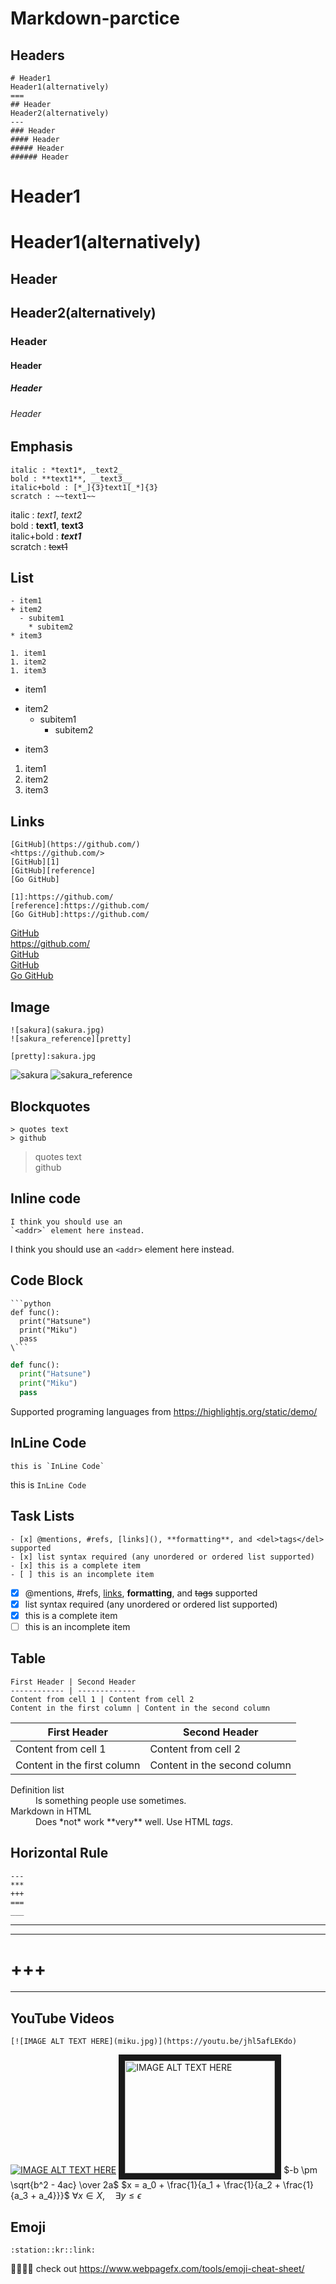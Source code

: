 # Markdown-parctice


Headers
---
```
# Header1
Header1(alternatively)
===
## Header
Header2(alternatively)
---
### Header
#### Header
##### Header
###### Header
```
# Header1
Header1(alternatively)
===
## Header
Header2(alternatively)
---
### Header
#### Header
##### Header
###### Header

Emphasis
---
```
italic : *text1*, _text2_
bold : **text1**, __text3__
italic+bold : [*_]{3}text1[_*]{3}
scratch : ~~text1~~
```

italic : *text1*, _text2_  
bold : **text1**, __text3__  
italic+bold : *__text1__*  
scratch : ~~text1~~  

List
---
```
- item1
+ item2
  - subitem1
    * subitem2
* item3

1. item1
1. item2
1. item3
```

- item1
+ item2
  - subitem1
    * subitem2
* item3

1. item1
1. item2
1. item3

Links
---
```
[GitHub](https://github.com/)
<https://github.com/>
[GitHub][1]
[GitHub][reference]
[Go GitHub]

[1]:https://github.com/
[reference]:https://github.com/
[Go GitHub]:https://github.com/
```
[GitHub](https://github.com/)  
<https://github.com/>  
[GitHub][1]  
[GitHub][reference]  
[Go GitHub]  

[1]:https://github.com/
[reference]:https://github.com/
[Go GitHub]:https://github.com/

Image
---
```
![sakura](sakura.jpg)
![sakura_reference][pretty]

[pretty]:sakura.jpg
```
![sakura](sakura.jpg)
![sakura_reference][pretty]

[pretty]:sakura.jpg


Blockquotes
---
```
> quotes text
> github
```
> quotes text  
> github

Inline code
---
```
I think you should use an
`<addr>` element here instead.
```
I think you should use an
`<addr>` element here instead.


Code Block
---

```
```python
def func():
  print("Hatsune")
  print("Miku")
  pass
\```
```


```python
def func():
  print("Hatsune")
  print("Miku")
  pass
```
Supported programing languages from <https://highlightjs.org/static/demo/> 

InLine Code
---
```
this is `InLine Code`
```
this is `InLine Code`

Task Lists
---
```
- [x] @mentions, #refs, [links](), **formatting**, and <del>tags</del> supported
- [x] list syntax required (any unordered or ordered list supported)
- [x] this is a complete item
- [ ] this is an incomplete item
```
- [x] @mentions, #refs, [links](), **formatting**, and <del>tags</del> supported
- [x] list syntax required (any unordered or ordered list supported)
- [x] this is a complete item
- [ ] this is an incomplete item

Table
---
```
First Header | Second Header
------------ | -------------
Content from cell 1 | Content from cell 2
Content in the first column | Content in the second column
```
First Header | Second Header
------------ | -------------
Content from cell 1 | Content from cell 2
Content in the first column | Content in the second column


<dl>
  <dt>Definition list</dt>
  <dd>Is something people use sometimes.</dd>

  <dt>Markdown in HTML</dt>
  <dd>Does *not* work **very** well. Use HTML <em>tags</em>.</dd>
</dl>

Horizontal Rule
---
```
---
***
+++
===
___

```
---
***
+++
===
___

YouTube Videos
---
```
[![IMAGE ALT TEXT HERE](miku.jpg)](https://youtu.be/jhl5afLEKdo)
```
[![IMAGE ALT TEXT HERE](miku.jpg)](https://www.youtube.com/embed/UOmolLOQ7Rs)
<a href="https://www.youtube.com/embed/UOmolLOQ7Rs" target="_blank"><img src="http://img.youtube.com/vi/YOUTUBE_VIDEO_ID_HERE/0.jpg" 
alt="IMAGE ALT TEXT HERE" width="240" height="180" border="10" /></a>
$-b \pm \sqrt{b^2 - 4ac} \over 2a$
$x = a_0 + \frac{1}{a_1 + \frac{1}{a_2 + \frac{1}{a_3 + a_4}}}$
$\forall x \in X, \quad \exists y \leq \epsilon$


Emoji
---

```
:station::kr::link:
```
:station::kr::link:
check out <https://www.webpagefx.com/tools/emoji-cheat-sheet/>
